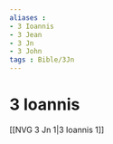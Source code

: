 ```yaml
---
aliases : 
- 3 Ioannis
- 3 Jean
- 3 Jn
- 3 John
tags : Bible/3Jn
---
```


# 3 Ioannis

[[NVG 3 Jn 1|3 Ioannis 1]]
